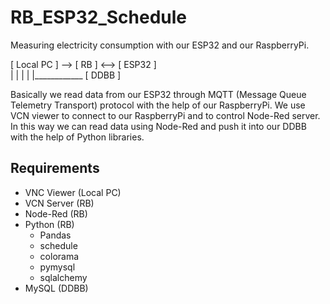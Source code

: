 # RB_ESP32_Schedule

Measuring electricity consumption with our ESP32 and our RaspberryPi. 

[ Local PC ]  -->  [ RB ]  <--> [ ESP32 ]  
     |                |
     |                |
     |____________ [ DDBB ]


Basically we read data from our ESP32 through MQTT (Message Queue Telemetry Transport) protocol with the help of our RaspberryPi. We use VCN viewer to connect to our RaspberryPi and to control Node-Red server. In this way we can read data using Node-Red and push it into our DDBB with the help of Python libraries.


## Requirements

- VNC Viewer (Local PC)
- VCN Server (RB)
- Node-Red (RB)
- Python (RB)
    - Pandas
    - schedule
    - colorama
    - pymysql
    - sqlalchemy
- MySQL (DDBB)


